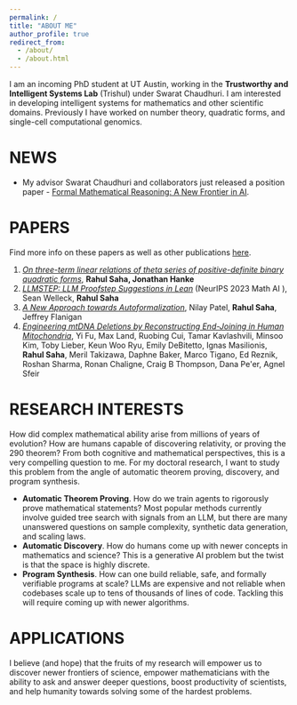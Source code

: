 ```yaml
---
permalink: /
title: "ABOUT ME"
author_profile: true
redirect_from: 
  - /about/
  - /about.html
---
```


I am an incoming PhD student at UT Austin, working in the **Trustworthy and Intelligent Systems Lab** (Trishul) under Swarat Chaudhuri. I am interested in developing intelligent systems for mathematics and other scientific domains. Previously I have worked on number theory, quadratic forms, and single-cell computational genomics.

# NEWS 
* My advisor Swarat Chaudhuri and collaborators just released a position paper - [Formal Mathematical Reasoning: A New Frontier in AI](https://arxiv.org/abs/2412.16075).

# PAPERS
Find more info on these papers as well as other publications [here](/publications/).
1. [_On three-term linear relations of theta series of positive-definite binary quadratic forms_](https://arxiv.org/abs/2307.00747), **Rahul Saha, Jonathan Hanke** 
2. [_LLMSTEP: LLM Proofstep Suggestions in Lean_](https://arxiv.org/abs/2310.18457) (NeurIPS 2023 Math AI ), Sean Welleck, **Rahul Saha**
3. [_A New Approach towards Autoformalization_](https://arxiv.org/abs/2310.07957), Nilay Patel, **Rahul Saha**, Jeffrey Flanigan 
4. [_Engineering mtDNA Deletions by Reconstructing End-Joining in Human Mitochondria_](https://pubmed.ncbi.nlm.nih.gov/39463974/), Yi Fu, Max Land, Ruobing Cui, Tamar Kavlashvili, Minsoo Kim, Toby Lieber, Keun Woo Ryu, Emily DeBitetto, Ignas Masilionis, **Rahul Saha**, Meril Takizawa, Daphne Baker, Marco Tigano, Ed Reznik, Roshan Sharma, Ronan Chaligne, Craig B Thompson, Dana Pe'er, Agnel Sfeir



# RESEARCH INTERESTS

How did complex mathematical ability arise from millions of years of evolution? How are humans capable of discovering relativity, or proving the 290 theorem? From both cognitive and mathematical perspectives, this is a very compelling question to me. For my doctoral research, I want to study this problem from the angle of automatic theorem proving, discovery, and program synthesis.

- **Automatic Theorem Proving**. How do we train agents to rigorously prove mathematical statements? Most popular methods currently involve guided tree search with signals from an LLM, but there are many unanswered questions on sample complexity, synthetic data generation, and scaling laws.  
- **Automatic Discovery**. How do humans come up with newer concepts in mathematics and science? This is a generative AI problem but the twist is that the space is highly discrete. 
- **Program Synthesis**. How can one build reliable, safe, and formally verifiable programs at scale? LLMs are expensive and not reliable when codebases scale up to tens of thousands of lines of code. Tackling this will require coming up with newer algorithms. 

# APPLICATIONS 

I believe (and hope) that the fruits of my research will empower us to discover newer frontiers of science, empower mathematicians with the ability to ask and answer deeper questions, boost productivity of scientists, and help humanity towards solving some of the hardest problems. 
